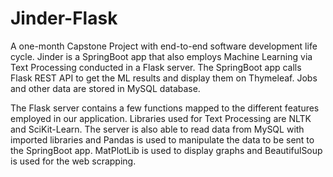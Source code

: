 # Jinder-Flask

A one-month Capstone Project with end-to-end software development life cycle. Jinder is a SpringBoot app that also employs Machine Learning via Text Processing conducted in a Flask server. The SpringBoot app calls Flask REST API to get the ML results and display them on Thymeleaf. Jobs and other data are stored in MySQL database.

The Flask server contains a few functions mapped to the different features employed in our application. Libraries used for Text Processing are NLTK and SciKit-Learn. The server is also able to read data from MySQL with imported libraries and Pandas is used to manipulate the data to be sent to the SpringBoot app. MatPlotLib is used to display graphs and BeautifulSoup is used for the web scrapping.
